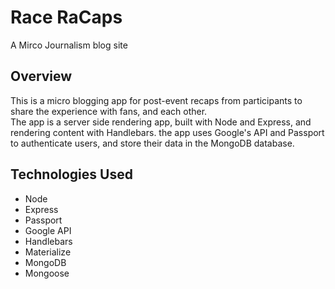 # Race RaCaps  
A Mirco Journalism blog site 
## Overview 
This is a micro blogging app for post-event recaps from participants to share the experience with fans, and each other.  
The app is a server side rendering app, built with Node and Express, and rendering content with Handlebars. the app uses Google's API and Passport to authenticate users, and store their data in the MongoDB database.  

## Technologies Used
- Node
- Express
- Passport
- Google API
- Handlebars
- Materialize
- MongoDB
- Mongoose
